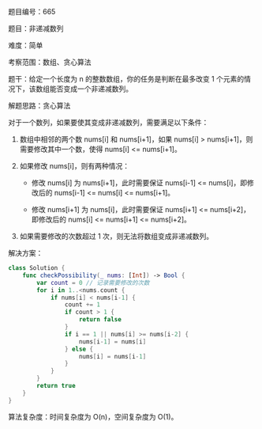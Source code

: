 题目编号：665

题目：非递减数列

难度：简单

考察范围：数组、贪心算法

题干：给定一个长度为 n 的整数数组，你的任务是判断在最多改变 1 个元素的情况下，该数组能否变成一个非递减数列。

解题思路：贪心算法

对于一个数列，如果要使其变成非递减数列，需要满足以下条件：

1. 数组中相邻的两个数 nums[i] 和 nums[i+1]，如果 nums[i] > nums[i+1]，则需要修改其中一个数，使得 nums[i] <= nums[i+1]。

2. 如果修改 nums[i]，则有两种情况：

   - 修改 nums[i] 为 nums[i+1]，此时需要保证 nums[i-1] <= nums[i]，即修改后的 nums[i-1] <= nums[i] <= nums[i+1]。

   - 修改 nums[i+1] 为 nums[i]，此时需要保证 nums[i+1] <= nums[i+2]，即修改后的 nums[i] <= nums[i+1] <= nums[i+2]。

3. 如果需要修改的次数超过 1 次，则无法将数组变成非递减数列。

解决方案：

```swift
class Solution {
    func checkPossibility(_ nums: [Int]) -> Bool {
        var count = 0 // 记录需要修改的次数
        for i in 1..<nums.count {
            if nums[i] < nums[i-1] {
                count += 1
                if count > 1 {
                    return false
                }
                if i == 1 || nums[i] >= nums[i-2] {
                    nums[i-1] = nums[i]
                } else {
                    nums[i] = nums[i-1]
                }
            }
        }
        return true
    }
}
```

算法复杂度：时间复杂度为 O(n)，空间复杂度为 O(1)。